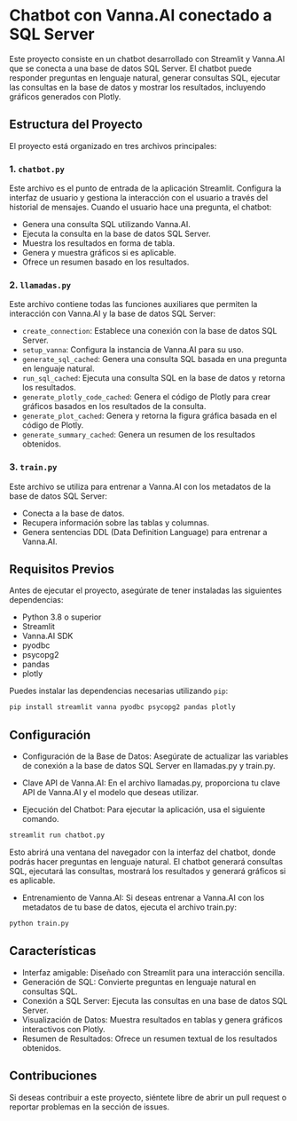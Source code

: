 # Chatbot con Vanna.AI conectado a SQL Server

Este proyecto consiste en un chatbot desarrollado con Streamlit y Vanna.AI que se conecta a una base de datos SQL Server. El chatbot puede responder preguntas en lenguaje natural, generar consultas SQL, ejecutar las consultas en la base de datos y mostrar los resultados, incluyendo gráficos generados con Plotly.

## Estructura del Proyecto

El proyecto está organizado en tres archivos principales:

### 1. `chatbot.py`
Este archivo es el punto de entrada de la aplicación Streamlit. Configura la interfaz de usuario y gestiona la interacción con el usuario a través del historial de mensajes. Cuando el usuario hace una pregunta, el chatbot:

- Genera una consulta SQL utilizando Vanna.AI.
- Ejecuta la consulta en la base de datos SQL Server.
- Muestra los resultados en forma de tabla.
- Genera y muestra gráficos si es aplicable.
- Ofrece un resumen basado en los resultados.

### 2. `llamadas.py`
Este archivo contiene todas las funciones auxiliares que permiten la interacción con Vanna.AI y la base de datos SQL Server:

- `create_connection`: Establece una conexión con la base de datos SQL Server.
- `setup_vanna`: Configura la instancia de Vanna.AI para su uso.
- `generate_sql_cached`: Genera una consulta SQL basada en una pregunta en lenguaje natural.
- `run_sql_cached`: Ejecuta una consulta SQL en la base de datos y retorna los resultados.
- `generate_plotly_code_cached`: Genera el código de Plotly para crear gráficos basados en los resultados de la consulta.
- `generate_plot_cached`: Genera y retorna la figura gráfica basada en el código de Plotly.
- `generate_summary_cached`: Genera un resumen de los resultados obtenidos.

### 3. `train.py`
Este archivo se utiliza para entrenar a Vanna.AI con los metadatos de la base de datos SQL Server:

- Conecta a la base de datos.
- Recupera información sobre las tablas y columnas.
- Genera sentencias DDL (Data Definition Language) para entrenar a Vanna.AI.

## Requisitos Previos

Antes de ejecutar el proyecto, asegúrate de tener instaladas las siguientes dependencias:

- Python 3.8 o superior
- Streamlit
- Vanna.AI SDK
- pyodbc
- psycopg2
- pandas
- plotly

Puedes instalar las dependencias necesarias utilizando `pip`:

```bash
pip install streamlit vanna pyodbc psycopg2 pandas plotly
```

## Configuración
- Configuración de la Base de Datos: Asegúrate de actualizar las variables de conexión a la base de datos SQL Server en llamadas.py y train.py.

- Clave API de Vanna.AI: En el archivo llamadas.py, proporciona tu clave API de Vanna.AI y el modelo que deseas utilizar.

- Ejecución del Chatbot: Para ejecutar la aplicación, usa el siguiente comando.

```bash
streamlit run chatbot.py
```
Esto abrirá una ventana del navegador con la interfaz del chatbot, donde podrás hacer preguntas en lenguaje natural. El chatbot generará consultas SQL, ejecutará las consultas, mostrará los resultados y generará gráficos si es aplicable.

- Entrenamiento de Vanna.AI: Si deseas entrenar a Vanna.AI con los metadatos de tu base de datos, ejecuta el archivo train.py:

```bash
python train.py
```

## Características

- Interfaz amigable: Diseñado con Streamlit para una interacción sencilla.
- Generación de SQL: Convierte preguntas en lenguaje natural en consultas SQL.
- Conexión a SQL Server: Ejecuta las consultas en una base de datos SQL Server.
- Visualización de Datos: Muestra resultados en tablas y genera gráficos interactivos con Plotly.
- Resumen de Resultados: Ofrece un resumen textual de los resultados obtenidos.

## Contribuciones
Si deseas contribuir a este proyecto, siéntete libre de abrir un pull request o reportar problemas en la sección de issues.

